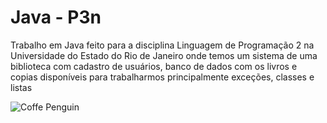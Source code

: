 # Java - P3n

Trabalho em Java feito para a disciplina Linguagem de Programação 2 na Universidade do Estado do Rio de Janeiro onde temos um sistema de uma biblioteca com cadastro de usuários, banco de dados com os livros e copias disponíveis para trabalharmos principalmente exceções, classes e listas

![Coffe Penguin](https://media.giphy.com/media/1FbU0sArGktaGGDe99/giphy.gif)
